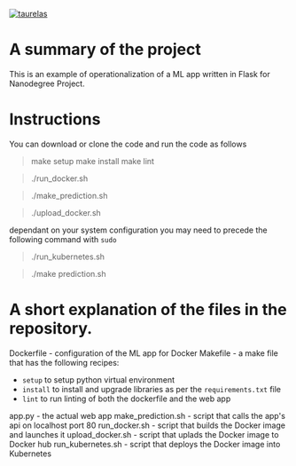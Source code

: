 [![taurelas](https://circleci.com/gh/taurelas/ndproject3.svg?style=svg)](https://circleci.com/gh/taurelas/ndproject3)

# A summary of the project
This is an example of operationalization of a ML app written in Flask for Nanodegree Project.

# Instructions
You can download or clone the code and run the code as follows

> make setup 
> make install
> make lint

> ./run_docker.sh

> ./make_prediction.sh

> ./upload_docker.sh

dependant on your system configuration you may need to precede the following command with `sudo`

> ./run_kubernetes.sh

> ./make prediction.sh

# A short explanation of the files in the repository.

Dockerfile - configuration of the ML app for Docker
Makefile - a make file that has the following recipes:
- `setup` to setup python virtual environment
- `install` to install and upgrade libraries as per the `requirements.txt` file
- `lint` to run linting of both the dockerfile and the web app

app.py - the actual web app
make_prediction.sh - script that calls the app's api on localhost port 80
run_docker.sh - script that builds the Docker image and launches it
upload_docker.sh - script that uplads the Docker image to Docker hub
run_kubernetes.sh - script that deploys the Docker image into Kubernetes
